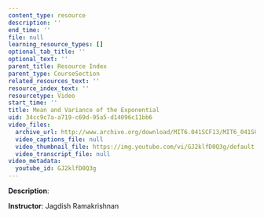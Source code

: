 ```yaml
---
content_type: resource
description: ''
end_time: ''
file: null
learning_resource_types: []
optional_tab_title: ''
optional_text: ''
parent_title: Resource Index
parent_type: CourseSection
related_resources_text: ''
resource_index_text: ''
resourcetype: Video
start_time: ''
title: Mean and Variance of the Exponential
uid: 34cc9c7a-a719-c69d-95a5-d14096c11bb6
video_files:
  archive_url: http://www.archive.org/download/MIT6.041SCF13/MIT6_041SCF13_Mean_%26_Variance_of_the_Exponential_300k.mp4
  video_captions_file: null
  video_thumbnail_file: https://img.youtube.com/vi/GJ2klfD0Q3g/default.jpg
  video_transcript_file: null
video_metadata:
  youtube_id: GJ2klfD0Q3g
---
```


**Description**:

**Instructor**: Jagdish Ramakrishnan